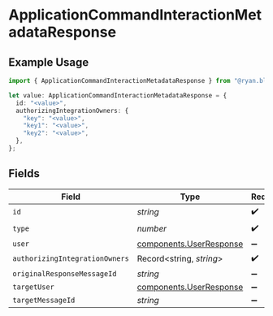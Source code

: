 # ApplicationCommandInteractionMetadataResponse

## Example Usage

```typescript
import { ApplicationCommandInteractionMetadataResponse } from "@ryan.blunden/discord-sdk/models/components";

let value: ApplicationCommandInteractionMetadataResponse = {
  id: "<value>",
  authorizingIntegrationOwners: {
    "key": "<value>",
    "key1": "<value>",
    "key2": "<value>",
  },
};
```

## Fields

| Field                                                              | Type                                                               | Required                                                           | Description                                                        |
| ------------------------------------------------------------------ | ------------------------------------------------------------------ | ------------------------------------------------------------------ | ------------------------------------------------------------------ |
| `id`                                                               | *string*                                                           | :heavy_check_mark:                                                 | N/A                                                                |
| `type`                                                             | *number*                                                           | :heavy_check_mark:                                                 | N/A                                                                |
| `user`                                                             | [components.UserResponse](../../models/components/userresponse.md) | :heavy_minus_sign:                                                 | N/A                                                                |
| `authorizingIntegrationOwners`                                     | Record<string, *string*>                                           | :heavy_check_mark:                                                 | N/A                                                                |
| `originalResponseMessageId`                                        | *string*                                                           | :heavy_minus_sign:                                                 | N/A                                                                |
| `targetUser`                                                       | [components.UserResponse](../../models/components/userresponse.md) | :heavy_minus_sign:                                                 | N/A                                                                |
| `targetMessageId`                                                  | *string*                                                           | :heavy_minus_sign:                                                 | N/A                                                                |